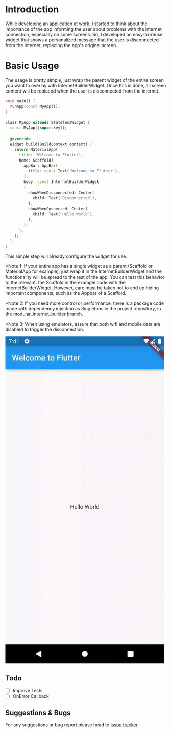 #  Introduction

While developing an application at work, I started to think about the importance of the app informing the user about problems with the internet connection, especially on some screens. So, I developed an easy-to-reuse widget that shows a personalized message that the user is disconnected from the internet, replacing the app's original screen.

# Basic Usage

The usage is pretty simple, just wrap the parent widget of the entire screen you want to overlay with InternetBuilderWidget. Once this is done, all screen content will be replaced when the user is disconnected from the internet.

```dart
void main() {
  runApp(const MyApp());
}

class MyApp extends StatelessWidget {
  const MyApp({super.key});

  @override
  Widget build(BuildContext context) {
    return MaterialApp(
      title: 'Welcome to Flutter',
      home: Scaffold(
        appBar: AppBar(
          title: const Text('Welcome to Flutter'),
        ),
        body: const InternetBuilderWidget
        (
          showWhenDisconnected: Center(
            child: Text('Disconnected'),
          ),
          showWhenConnected: Center(
            child: Text('Hello World'),
          ),
        ),
      ),
    );
  }
}
```

This simple step will already configure the widget for use.

*Note 1: If your entire app has a single widget as a parent (Scaffold or MaterialApp for example), just wrap it in the InternetBuilderWidget and the functionality will be spread to the rest of the app. You can test this behavior to the relevant. the Scaffold in the example code with the InternetBuilderWidget. However, care must be taken not to end up hiding important components, such as the Appbar of a Scaffold.

*Note 2: If you need more control or performance, there is a package code made with dependency injection as Singletons in the project repository, in the modular_internet_builder branch.

*Note 3: When using emulators, assure that both wifi and mobile data are disabled to trigger the disconnection.

![Package Preview GIF](https://raw.githubusercontent.com/Greismorr/internet_builder/main/assets/internet_builder_preview.gif)

## Todo

- [ ] Improve Tests
- [ ] OnError Callback      

## Suggestions & Bugs

For any suggestions or bug report please head to [issue tracker][tracker].

[tracker]: https://github.com/Greismorr/internet_connection_checker/issues
